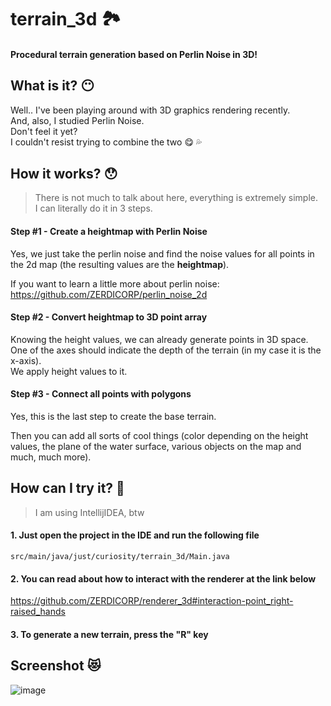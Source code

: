 # terrain_3d 🏞️

#### Procedural terrain generation based on Perlin Noise in 3D!

## What is it? :no_mouth:
Well.. I've been playing around with 3D graphics rendering recently.  
And, also, I studied Perlin Noise.  
Don't feel it yet?  
I couldn't resist trying to combine the two :yum: :sweat_drops:

## How it works? :hushed:
> There is not much to talk about here, everything is extremely simple.  
> I can literally do it in 3 steps.

#### Step #1 - Create a heightmap with Perlin Noise
Yes, we just take the perlin noise and find the noise values for all points in the 2d map (the resulting values are the **heightmap**). 

If you want to learn a little more about perlin noise: https://github.com/ZERDICORP/perlin_noise_2d

#### Step #2 - Convert heightmap to 3D point array
Knowing the height values, we can already generate points in 3D space.  
One of the axes should indicate the depth of the terrain (in my case it is the x-axis).  
We apply height values to it.

#### Step #3 - Connect all points with polygons
Yes, this is the last step to create the base terrain.  

Then you can add all sorts of cool things (color depending on the height values, the plane of the water surface, various objects on the map and much, much more).

## How can I try it? :rabbit2:
> I am using IntellijIDEA, btw
#### 1. Just open the project in the IDE and run the following file
```
src/main/java/just/curiosity/terrain_3d/Main.java
```
#### 2. You can read about how to interact with the renderer at the link below
https://github.com/ZERDICORP/renderer_3d#interaction-point_right-raised_hands
#### 3. To generate a new terrain, press the "R" key

## Screenshot :heart_eyes_cat:
![image](https://user-images.githubusercontent.com/56264511/167263946-6ae42d66-d757-428e-89ad-00a9115325a4.png)
